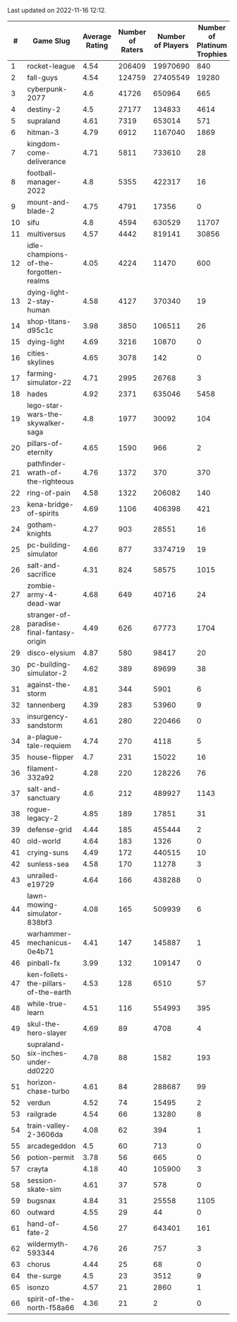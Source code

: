 Last updated on 2022-11-16 12:12.


|#|Game Slug|Average Rating|Number of Raters|Number of Players|Number of Platinum Trophies|Max Rarity (%)|
|---|---|---|---|---|---|---|
|1|rocket-league|4.54|206409|19970690|840|75|
|2|fall-guys|4.54|124759|27405549|19280|4|
|3|cyberpunk-2077|4.6|41726|650964|665|62|
|4|destiny-2|4.5|27177|134833|4614|95|
|5|supraland|4.61|7319|653014|571|99|
|6|hitman-3|4.79|6912|1167040|1869|48|
|7|kingdom-come-deliverance|4.71|5811|733610|28|30|
|8|football-manager-2022|4.8|5355|422317|16|49|
|9|mount-and-blade-2|4.75|4791|17356|0|0.8|
|10|sifu|4.8|4594|630529|11707|96|
|11|multiversus|4.57|4442|819141|30856|79|
|12|idle-champions-of-the-forgotten-realms|4.05|4224|11470|600|7|
|13|dying-light-2-stay-human|4.58|4127|370340|19|0.4|
|14|shop-titans-d95c1c|3.98|3850|106511|26|98|
|15|dying-light|4.69|3216|10870|0|97|
|16|cities-skylines|4.65|3078|142|0|46|
|17|farming-simulator-22|4.71|2995|26768|3|80|
|18|hades|4.92|2371|635046|5458|89|
|19|lego-star-wars-the-skywalker-saga|4.8|1977|30092|104|98|
|20|pillars-of-eternity|4.65|1590|966|2|79|
|21|pathfinder-wrath-of-the-righteous|4.76|1372|370|370|21|
|22|ring-of-pain|4.58|1322|206082|140|96|
|23|kena-bridge-of-spirits|4.69|1106|406398|421|94|
|24|gotham-knights|4.27|903|28551|16|34|
|25|pc-building-simulator|4.66|877|3374719|19|48|
|26|salt-and-sacrifice|4.31|824|58575|1015|91|
|27|zombie-army-4-dead-war|4.68|649|40716|24|66|
|28|stranger-of-paradise-final-fantasy-origin|4.49|626|67773|1704|98|
|29|disco-elysium|4.87|580|98417|20|28|
|30|pc-building-simulator-2|4.62|389|89699|38|75|
|31|against-the-storm|4.81|344|5901|6|22|
|32|tannenberg|4.39|283|53960|9|85|
|33|insurgency-sandstorm|4.61|280|220466|0|6|
|34|a-plague-tale-requiem|4.74|270|4118|5|92|
|35|house-flipper|4.7|231|15022|16|93|
|36|filament-332a92|4.28|220|128226|76|93|
|37|salt-and-sanctuary|4.6|212|489927|1143|83|
|38|rogue-legacy-2|4.85|189|17851|31|0.6|
|39|defense-grid|4.44|185|455444|2|80|
|40|old-world|4.64|183|1326|0|87|
|41|crying-suns|4.49|172|440515|10|65|
|42|sunless-sea|4.58|170|11278|3|37|
|43|unrailed-e19729|4.64|166|438288|0|2|
|44|lawn-mowing-simulator-838bf3|4.08|165|509939|6|88|
|45|warhammer-mechanicus-0e4b71|4.41|147|145887|1|24|
|46|pinball-fx|3.99|132|109147|0|86|
|47|ken-follets-the-pillars-of-the-earth|4.53|128|6510|57|50|
|48|while-true-learn|4.51|116|554993|395|93|
|49|skul-the-hero-slayer|4.69|89|4708|4|96|
|50|supraland-six-inches-under-dd0220|4.78|88|1582|193|99|
|51|horizon-chase-turbo|4.61|84|288687|99|83|
|52|verdun|4.52|74|15495|2|71|
|53|railgrade|4.54|66|13280|8|98|
|54|train-valley-2-3606da|4.08|62|394|1|89|
|55|arcadegeddon|4.5|60|713|0|95|
|56|potion-permit|3.78|56|665|0|98|
|57|crayta|4.18|40|105900|3|23|
|58|session-skate-sim|4.61|37|578|0|26|
|59|bugsnax|4.84|31|25558|1105|97|
|60|outward|4.55|29|44|0|93|
|61|hand-of-fate-2|4.56|27|643401|161|72|
|62|wildermyth-593344|4.76|26|757|3|90|
|63|chorus|4.44|25|68|0|84|
|64|the-surge|4.5|23|3512|9|94|
|65|isonzo|4.57|21|2860|1|62|
|66|spirit-of-the-north-f58a66|4.36|21|2|0|50|
